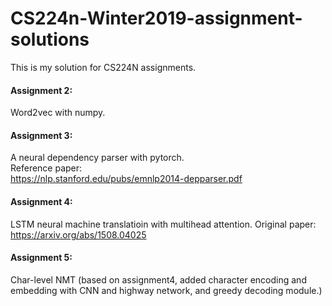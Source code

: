 # CS224n-Winter2019-assignment-solutions

This is my solution for CS224N assignments.

#### Assignment 2:
Word2vec with numpy.

#### Assignment 3:
A neural dependency parser with pytorch.  
Reference paper:  
https://nlp.stanford.edu/pubs/emnlp2014-depparser.pdf

#### Assignment 4:
LSTM neural machine translatioin with multihead attention.
Original paper:
https://arxiv.org/abs/1508.04025

#### Assignment 5:
Char-level NMT
(based on assignment4, added character encoding and embedding with CNN and highway network, and greedy decoding module.)
